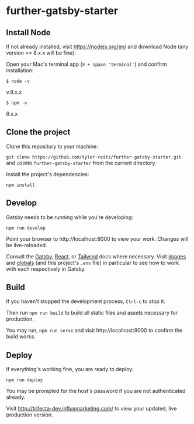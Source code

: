 # further-gatsby-starter

## Install Node
If not already installed, visit https://nodejs.org/en/ and download Node (any version >= 8.x.x will be fine).

Open your Mac's terminal app (`⌘ + space 'terminal'`) and confirm installation:

  ```$ node -v```
  
  v.8.x.x

  ```$ npm -v```
  
  6.x.x
  
## Clone the project
Clone this repository to your machine:

`git clone https://github.com/tyler-reitz/further-gatsby-starter.git` and `cd` into `further-gatsby-starter` from the current directory.

Install the project's dependencies:

`npm install`

## Develop

Gatsby needs to be running while you're developing:

`npm run develop`

Point your browser to http://localhost:8000 to view your work. Changes will be live-reloaded.

Consult the 
[Gatsby](https://www.gatsbyjs.org/docs/), 
[React](https://reactjs.org/docs/hello-world.html), 
or 
[Tailwind](https://tailwindcss.com/) docs where necessary. 
Visit
[images](https://www.gatsbyjs.org/docs/adding-images-fonts-files/#using-the-code-classlanguage-textstaticcode-folder)
and
[globals](https://www.gatsbyjs.org/docs/environment-variables/) (and this project's `.env` file)
in particular to see how to work with each respectively in Gatsby.

## Build

If you haven't stopped the development process, `Ctrl-c` to stop it.

Then run `npm run build` to build all static files and assets necessary for production.

You may run, `npm run serve` and visit http://localhost:9000 to confirm the build works.

## Deploy

If everything's working fine, you are ready to deploy:

`npm run deploy`

You may be prompted for the host's password if you are not authenticated already.

Visit http://trifecta-dev.influxmarketing.com/ to view your updated, live production version.
